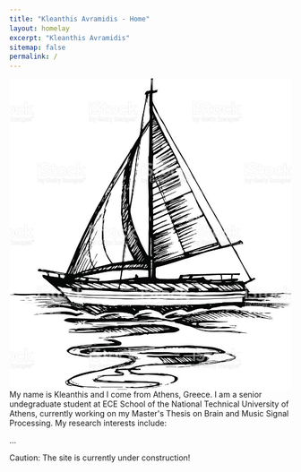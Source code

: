 ```yaml
---
title: "Kleanthis Avramidis - Home"
layout: homelay
excerpt: "Kleanthis Avramidis"
sitemap: false
permalink: /
---
```


<img src="images/sailing.jpg"
     alt="Markdown Monster icon"
     style="float: left; margin-right: 10px;" />

My name is Kleanthis and I come from Athens, Greece. I am a senior undegraduate student at ECE School of the National Technical University of Athens, currently working on my Master's Thesis on Brain and Music Signal Processing. My research interests include:

...

Caution: The site is currently under construction!
